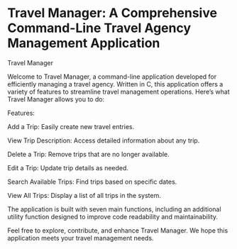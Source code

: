 # Travel Manager: A Comprehensive Command-Line Travel Agency Management Application
Travel Manager

Welcome to Travel Manager, a command-line application developed for efficiently managing a travel agency. Written in C, this application offers a variety of features to streamline travel management operations. Here’s what Travel Manager allows you to do:

Features:

Add a Trip: Easily create new travel entries.

View Trip Description: Access detailed information about any trip.

Delete a Trip: Remove trips that are no longer available.

Edit a Trip: Update trip details as needed.

Search Available Trips: Find trips based on specific dates.

View All Trips: Display a list of all trips in the system.

The application is built with seven main functions, including an additional utility function designed to improve code readability and maintainability.

Feel free to explore, contribute, and enhance Travel Manager. We hope this application meets your travel management needs.
 